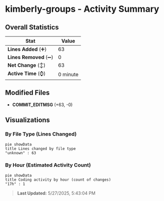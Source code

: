 # kimberly-groups - Activity Summary 

## Overall Statistics

| Stat                   | Value                                                             |
| ---------------------- | ----------------------------------------------------------------- |
| **Lines Added** (➕)   | 63                                          |
| **Lines Removed** (➖) | 0                                        |
| **Net Change** (↕)    | 63                |
| **Active Time** (⌚)   | 0 minute |


## Modified Files
- **COMMIT_EDITMSG** (+63, -0)

## Visualizations

### By File Type (Lines Changed)

```mermaid
pie showData
title Lines changed by file type
"unknown" : 63
```

### By Hour (Estimated Activity Count)

```mermaid
pie showData
title Coding activity by hour (count of changes)
"17h" : 1
```


> **Last Updated:** 5/27/2025, 5:43:04 PM